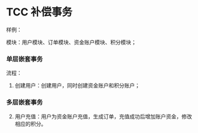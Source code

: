 # TCC 补偿事务

样例：

模块：用户模块、订单模块、资金账户模块、积分模块；

### 单层嵌套事务
流程：

1. 创建用户：创建用户，同时创建资金账户和积分账户；

### 多层嵌套事务

2. 用户充值：用户为资金账户充值，生成订单，充值成功后增加账户资金，修改相应的积分。